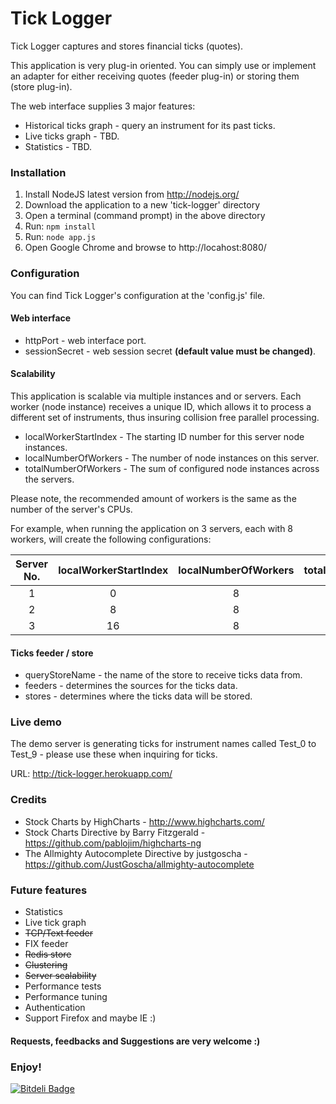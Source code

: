 Tick Logger
===

Tick Logger captures and stores financial ticks (quotes).

This application is very plug-in oriented. You can simply use or implement an adapter for either receiving quotes (feeder plug-in) or storing them (store plug-in).

The web interface supplies 3 major features:
  - Historical ticks graph - query an instrument for its past ticks.
  - Live ticks graph - TBD.
  - Statistics - TBD.

### Installation

  1. Install NodeJS latest version from http://nodejs.org/
  2. Download the application to a new 'tick-logger' directory
  3. Open a terminal (command prompt) in the above directory
  4. Run: `npm install`
  5. Run: `node app.js`
  6. Open Google Chrome and browse to http://locahost:8080/

### Configuration

  You can find Tick Logger's configuration at the 'config.js' file.

#### Web interface

  - httpPort - web interface port.
  - sessionSecret - web session secret **(default value must be changed)**.


#### Scalability

This application is scalable via multiple instances and or servers. Each worker (node instance) receives a unique ID, which allows it to process a different set of instruments, thus insuring collision free parallel processing.

  - localWorkerStartIndex - The starting ID number for this server node instances.
  - localNumberOfWorkers - The number of node instances on this server.
  - totalNumberOfWorkers - The sum of configured node instances across the servers.

Please note, the recommended amount of workers is the same as the number of the server's CPUs.

For example, when running the application on 3 servers, each with 8 workers, will create the following configurations:

| Server No. | localWorkerStartIndex|localNumberOfWorkers|totalNumberOfWorkers|
|:----------:|:--------------------:|:------------------:|:------------------:|
| 1          | 0                    | 8                  | 24                 |
| 2          | 8                    | 8                  | 24                 |
| 3          | 16                   | 8                  | 24                 |

#### Ticks feeder / store

  - queryStoreName - the name of the store to receive ticks data from.
  - feeders - determines the sources for the ticks data.
  - stores - determines where the ticks data will be stored.


### Live demo

The demo server is generating ticks for instrument names called Test_0 to Test_9 - please use these when inquiring for ticks.

URL: http://tick-logger.herokuapp.com/


### Credits

- Stock Charts by HighCharts - http://www.highcharts.com/
- Stock Charts Directive by Barry Fitzgerald - https://github.com/pablojim/highcharts-ng
- The Allmighty Autocomplete Directive by justgoscha - https://github.com/JustGoscha/allmighty-autocomplete


### Future features

- Statistics
- Live tick graph
- ~~TCP/Text feeder~~
- FIX feeder
- ~~Redis store~~
- ~~Clustering~~
- ~~Server scalability~~
- Performance tests
- Performance tuning
- Authentication
- Support Firefox and maybe IE :)

#### Requests, feedbacks and Suggestions are very welcome :)

### Enjoy!


[![Bitdeli Badge](https://d2weczhvl823v0.cloudfront.net/eranbetzalel/tick-logger/trend.png)](https://bitdeli.com/free "Bitdeli Badge")